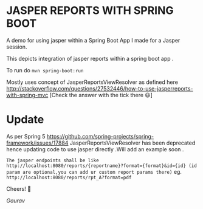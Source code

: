 # JASPER REPORTS WITH SPRING BOOT
A demo for using jasper within a Spring Boot App I made for a Jasper session.

This depicts integration of jasper reports within a spring boot app .

To run do `mvn spring-boot:run`

Mostly uses concept of JasperReportsViewResolver as defined here http://stackoverflow.com/questions/27532446/how-to-use-jasperreports-with-spring-mvc 
[Check the answer with the tick there :smiley:]

# Update
As per Spring 5 https://github.com/spring-projects/spring-framework/issues/17884 JasperReportsViewResolver has been deprecated 
hence updating code to use jasper directly .Will add an example soon .


`The jasper endpoints shall be like http://localhost:8080/reports/{reportname}?format={format}&id={id} (id param are optional,you can add ur custom report params there)`
eg. `http://localhost:8080/reports/rpt_A?format=pdf`


Cheers! :wine_glass:

_Gaurav_
